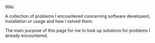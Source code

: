 Wiki

A collection of problems I encountered concerning software developent,
installation or usage and how I solved them.

The main purpose of this page for me to look up solutions for problems I
already encountered.
